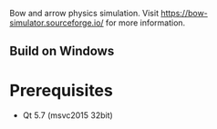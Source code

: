 Bow and arrow physics simulation. Visit https://bow-simulator.sourceforge.io/ for more information.


## Build on Windows

# Prerequisites

* Qt 5.7 (msvc2015 32bit)